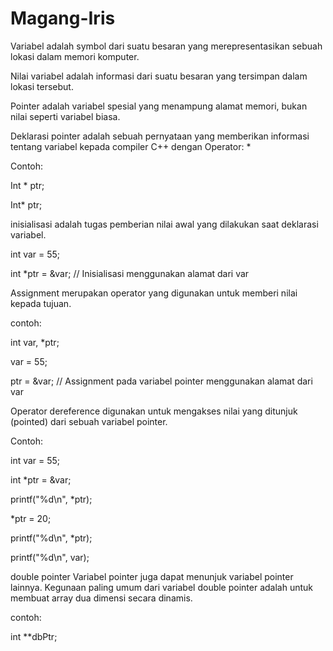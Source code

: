 # Magang-Iris
Variabel adalah symbol dari suatu besaran yang merepresentasikan sebuah lokasi dalam memori komputer.

Nilai variabel adalah informasi dari suatu besaran yang tersimpan dalam lokasi tersebut.

Pointer adalah variabel spesial yang menampung alamat memori, bukan nilai seperti variabel biasa.

Deklarasi pointer adalah sebuah pernyataan yang memberikan informasi tentang variabel kepada compiler C++ dengan Operator: *

Contoh:

Int * ptr;

Int* ptr;

inisialisasi adalah tugas pemberian nilai awal yang dilakukan saat deklarasi variabel.

int var = 55;

int *ptr = &var; // Inisialisasi menggunakan alamat dari var

Assignment merupakan operator yang digunakan untuk memberi nilai kepada tujuan.


contoh:

int var, *ptr;

var = 55;

ptr = &var; // Assignment pada variabel pointer menggunakan alamat dari var

Operator dereference digunakan untuk mengakses nilai yang ditunjuk (pointed) dari sebuah variabel pointer.

Contoh:

int var = 55;

int *ptr = &var;


printf("%d\n", *ptr);

*ptr = 20;


printf("%d\n", *ptr);

printf("%d\n", var);

double pointer Variabel pointer juga dapat menunjuk variabel pointer lainnya. Kegunaan paling umum dari variabel double pointer adalah untuk membuat array dua dimensi secara dinamis.

contoh:

int **dbPtr;
